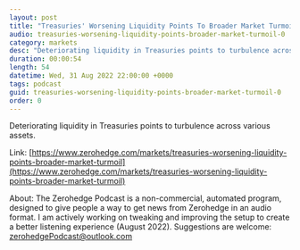 ```yaml
---
layout: post
title: "Treasuries' Worsening Liquidity Points To Broader Market Turmoil"
audio: treasuries-worsening-liquidity-points-broader-market-turmoil-0
category: markets
desc: "Deteriorating liquidity in Treasuries points to turbulence across various assets."
duration: 00:00:54
length: 54
datetime: Wed, 31 Aug 2022 22:00:00 +0000
tags: podcast
guid: treasuries-worsening-liquidity-points-broader-market-turmoil-0
order: 0
---
```

Deteriorating liquidity in Treasuries points to turbulence across various assets.

Link: [https://www.zerohedge.com/markets/treasuries-worsening-liquidity-points-broader-market-turmoil](https://www.zerohedge.com/markets/treasuries-worsening-liquidity-points-broader-market-turmoil)

About: The Zerohedge Podcast is a non-commercial, automated program, designed to give people a way to get news from Zerohedge in an audio format.  I am actively working on tweaking and improving the setup to create a better listening experience (August 2022).  Suggestions are welcome: [zerohedgePodcast@outlook.com](mailto:zerohedgePodcast@outlook.com)